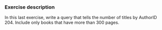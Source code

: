 ### Exercise description
In this last exercise, write a query that tells the number of titles by AuthorID 204. Include only books that have more than 300 pages. 